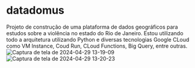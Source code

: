 # datadomus
Projeto de construção de uma plataforma de dados geográficos para estudos sobre a violência no estado do Rio de Janeiro.
Estou utilizando todo a arquitetura utilizando Python e diversas tecnologias Google CLoud como VM Instance, Coud Run, CLoud Functions, Big Query, entre outras.
![Captura de tela de 2024-04-29 13-19-09](https://github.com/PedroNhoura/datadomus/assets/75867060/46479ffc-bf56-49cf-bab5-8cadaa493731)
![Captura de tela de 2024-04-29 13-20-23](https://github.com/PedroNhoura/datadomus/assets/75867060/37dde689-3936-4e4b-b0ee-503b9362dd26)
